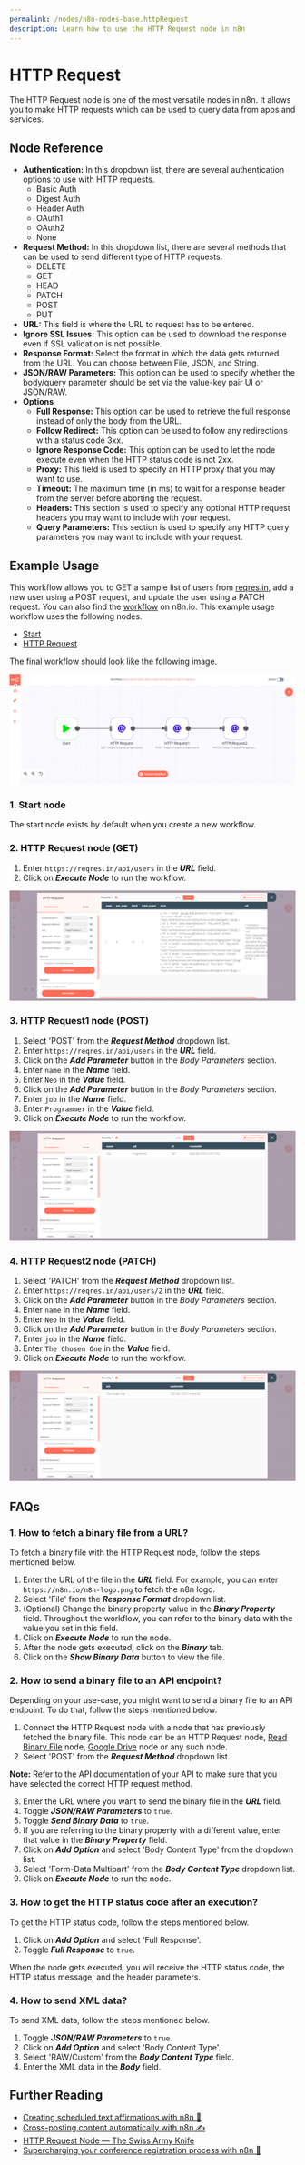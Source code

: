 ```yaml
---
permalink: /nodes/n8n-nodes-base.httpRequest
description: Learn how to use the HTTP Request node in n8n
---
```


# HTTP Request

The HTTP Request node is one of the most versatile nodes in n8n. It allows you to make HTTP requests which can be used to query data from apps and services.

## Node Reference

- **Authentication:** In this dropdown list, there are several authentication options to use with HTTP requests.
	- Basic Auth
	- Digest Auth
	- Header Auth
	- OAuth1
	- OAuth2
	- None
- **Request Method:** In this dropdown list, there are several methods that can be used to send different type of HTTP requests.
	- DELETE
	- GET
	- HEAD
	- PATCH
	- POST
	- PUT
- **URL:** This field is where the URL to request has to be entered.
- **Ignore SSL Issues:** This option can be used to download the response even if SSL validation is not possible.
- **Response Format:** Select the format in which the data gets returned from the URL. You can choose between File, JSON, and String.
- **JSON/RAW Parameters:** This option can be used to specify whether the body/query parameter should be set via the value-key pair UI or JSON/RAW.
- **Options**
	- **Full Response:** This option can be used to retrieve the full response instead of only the body from the URL.
	- **Follow Redirect:** This option can be used to follow any redirections with a status code 3xx.
	- **Ignore Response Code:** This option can be used to let the node execute even when the HTTP status code is not 2xx.
	- **Proxy:** This field is used to specify an HTTP proxy that you may want to use.
	- **Timeout:** The maximum time (in ms) to wait for a response header from the server before aborting the request.
	- **Headers:** This section is used to specify any optional HTTP request headers you may want to include with your request.
	- **Query Parameters:** This section is used to specify any HTTP query parameters you may want to include with your request.

## Example Usage

This workflow allows you to GET a sample list of users from [reqres.in](https://reqres.in/), add a new user using a POST request, and update the user using a PATCH request. You can also find the [workflow](https://n8n.io/workflows/602) on n8n.io. This example usage workflow uses the following nodes.
- [Start](../../core-nodes/Start/README.md)
- [HTTP Request]()

The final workflow should look like the following image.

![A workflow with the HTTP Request node](./workflow.png)

### 1. Start node

The start node exists by default when you create a new workflow.


### 2. HTTP Request node (GET)

1. Enter `https://reqres.in/api/users` in the ***URL*** field.
2. Click on ***Execute Node*** to run the workflow.

![Get a list of sample users using the HTTP Request node](./HTTPRequest_node.png)


### 3. HTTP Request1 node (POST)

1. Select 'POST' from the ***Request Method*** dropdown list.
2. Enter `https://reqres.in/api/users` in the ***URL*** field.
3. Click on the ***Add Parameter*** button in the *Body Parameters* section.
4. Enter `name` in the ***Name*** field.
5. Enter `Neo` in the ***Value*** field.
6. Click on the ***Add Parameter*** button in the *Body Parameters* section.
7. Enter `job` in the ***Name*** field.
8. Enter `Programmer` in the ***Value*** field.
9. Click on ***Execute Node*** to run the workflow.

![Create a user using the HTTP Request node](./HTTPRequest1_node.png)


### 4. HTTP Request2 node (PATCH)

1. Select 'PATCH' from the ***Request Method*** dropdown list.
2. Enter `https://reqres.in/api/users/2` in the ***URL*** field.
3. Click on the ***Add Parameter*** button in the *Body Parameters* section.
4. Enter `name` in the ***Name*** field.
5. Enter `Neo` in the ***Value*** field.
6. Click on the ***Add Parameter*** button in the *Body Parameters* section.
7. Enter `job` in the ***Name*** field.
8. Enter `The Chosen One` in the ***Value*** field.
9. Click on ***Execute Node*** to run the workflow.

![Update a user using the HTTP Request node](./HTTPRequest2_node.png)

## FAQs

### 1. How to fetch a binary file from a URL?

To fetch a binary file with the HTTP Request node, follow the steps mentioned below.

1. Enter the URL of the file in the ***URL*** field. For example, you can enter `https://n8n.io/n8n-logo.png` to fetch the n8n logo.
2. Select 'File' from the ***Response Format*** dropdown list.
3. (Optional) Change the binary property value in the ***Binary Property*** field. Throughout the workflow, you can refer to the binary data with the value you set in this field.
4. Click on ***Execute Node*** to run the node.
5. After the node gets executed, click on the ***Binary*** tab.
6. Click on the ***Show Binary Data*** button to view the file.

### 2. How to send a binary file to an API endpoint?

Depending on your use-case, you might want to send a binary file to an API endpoint. To do that, follow the steps mentioned below.

1. Connect the HTTP Request node with a node that has previously fetched the binary file. This node can be an HTTP Request node, [Read Binary File](../ReadBinaryFile/README.md) node, [Google Drive](../../nodes/GoogleDrive/README.md) node or any such node.
2. Select 'POST' from the ***Request Method*** dropdown list.

**Note:** Refer to the API documentation of your API to make sure that you have selected the correct HTTP request method.

3. Enter the URL where you want to send the binary file in the ***URL*** field.
4. Toggle ***JSON/RAW Parameters*** to `true`.
5. Toggle ***Send Binary Data*** to `true`.
6. If you are referring to the binary property with a different value, enter that value in the ***Binary Property*** field.
7. Click on ***Add Option*** and select 'Body Content Type' from the dropdown list.
8. Select 'Form-Data Multipart' from the ***Body Content Type*** dropdown list.
9. Click on ***Execute Node*** to run the node.

### 3. How to get the HTTP status code after an execution?

To get the HTTP status code, follow the steps mentioned below.
1. Click on ***Add Option*** and select 'Full Response'.
2. Toggle ***Full Response*** to `true`.

When the node gets executed, you will receive the HTTP status code, the HTTP status message, and the header parameters.

### 4. How to send XML data?

To send XML data, follow the steps mentioned below.
1. Toggle ***JSON/RAW Parameters*** to `true`.
2. Click on ***Add Option*** and select 'Body Content Type'.
3. Select 'RAW/Custom' from the ***Body Content Type*** field.
4. Enter the XML data in the ***Body*** field.

## Further Reading

- [Creating scheduled text affirmations with n8n 🤟](https://medium.com/n8n-io/creating-scheduled-text-affirmations-with-n8n-1c4189efae19)
- [Cross-posting content automatically with n8n ✍️](https://medium.com/n8n-io/automating-cross-posting-blog-posts-using-n8n-%EF%B8%8F-af2a89601810)
- [HTTP Request Node — The Swiss Army Knife](https://medium.com/n8n-io/http-request-node-the-swiss-army-knife-b14e22283383)
- [Supercharging your conference registration process with n8n 🎫](https://medium.com/n8n-io/supercharging-your-conference-registration-process-with-n8n-2831cdff37f9)
